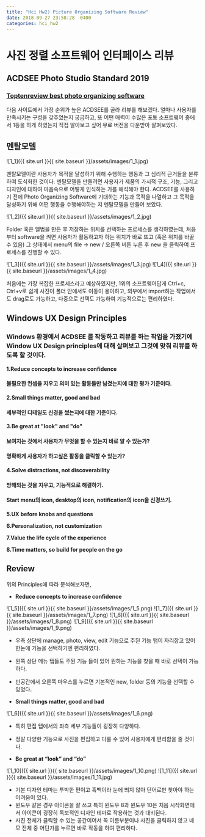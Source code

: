 ```yaml
---
title: "Hci Hw2) Picture Organizing Software Review"
date: 2018-09-27 23:58:28 -0400
categories: hci_hw2
---
```


사진 정렬 소프트웨어 인터페이스 리뷰
===

## ACDSEE Photo Studio Standard 2019
### [Toptenreview best photo organizing software](https://www.toptenreviews.com/software/multimedia/best-photo-organizing-software/ "toptenreviews")

다음 사이트에서 가장 순위가 높은 ACDSEE를 골라 리뷰를 해보겠다. 얼마나 사용자를 만족시키는 구성을 갖추었는지 궁금하고, 또 어떤 매력이 수많은 포토 소프트웨어 중에서 1등을 하게 하였는지 직접 알아보고 싶어 무료 버전을 다운받아 살펴보았다. 


## 멘탈모델

![1_1]({{ site.url }}{{ site.baseurl }}/assets/images/1_1.jpg)
 
멘탈모델이란 사용자가 목적을 달성하기 위해 수행하는 행동과 그 심리적 근거들을 분류하여 도식화한 것이다. 멘탈모델을 만들려면 사용자가 제품의 가시적 구조, 기능, 그리고 디자인에 대하여 마음속으로 어떻게 인식하는 가를 해석해야 한다. ACDSEE를 사용하기 전에 Photo Organizing Software에 기대하는 기능과 목적을 나열하고 그 목적을 달성하기 위해 어떤 행동을 수행해야하는 지 멘탈모델을 만들어 보았다.

![1_2]({{ site.url }}{{ site.baseurl }}/assets/images/1_2.jpg)

Folder 혹은 앨범을 만든 후 저장하는 위치를 선택하는 프로세스를 생각하였는데, 처음부터 software을 켜면 사용자가 활동하고자 하는 위치가 바로 뜨고 (혹은 위치를 바꿀 수 있음) 그 상태에서 menu의 file -> new / 오른쪽 버튼 누른 후 new 을 클릭하여 프로세스를 진행할 수 있다.

![1_3]({{ site.url }}{{ site.baseurl }}/assets/images/1_3.jpg)
![1_4]({{ site.url }}{{ site.baseurl }}/assets/images/1_4.jpg)

처음에는 가장 복잡한 프로세스라고 예상하였지만, 1위의 소프트웨어답게 Ctrl+c, Ctrl+v로 쉽게 사진이 폴더 안에서도 이동이 용이하고, 외부에서 import하는 작업에서도 drag로도 가능하고, 다중으로 선택도 가능하여 기능적으로는 편리하였다.

## Windows UX Design Principles
### Windows 환경에서 ACDSEE 를 작동하고 리뷰를 하는 작업을 가졌기에 Window UX Design principles에 대해 살펴보고 그것에 맞춰 리뷰를 하도록 할 것이다.
**1.Reduce concepts to increase confidence**
#### 불필요한 컨셉을 지우고 의미 있는 활동들만 남겼는지에 대한 평가 기준이다.

**2.Small things matter, good and bad**
#### 세부적인 디테일도 신경을 썼는지에 대한 기준이다. 

**3.Be great at "look" and "do"**
#### 보여지는 것에서 사용자가 무엇을 할 수 있는지 바로 알 수 있는가?
#### 명확하게 사용자가 하고싶은 활동을 클릭할 수 있는가?

**4.Solve distractions, not discoverability**
#### 방해되는 것을 지우고, 기능적으로 해결하기.
#### Start menu의 icon, desktop의 icon, notification의 icon을 신경쓰기.

**5.UX before knobs and questions**

**6.Personalization, not customization**

**7.Value the life cycle of the experience**

**8.Time matters, so build for people on the go**

## Review

위의 Principles에 따라 분석해보자면,

* **Reduce concepts to increase confidence**

![1_5]({{ site.url }}{{ site.baseurl }}/assets/images/1_5.png)
![1_7]({{ site.url }}{{ site.baseurl }}/assets/images/1_7.png)
![1_8]({{ site.url }}{{ site.baseurl }}/assets/images/1_8.png)
![1_9]({{ site.url }}{{ site.baseurl }}/assets/images/1_9.png)

  * 우측 상단에 manage, photo, view, edit 기능으로 주된 기능 탭이 자리잡고 있어 한눈에 기능을 선택하기엔 편리하였다.
  * 왼쪽 상단 메뉴 탭들도 주된 기능 들이 있어 원하는 기능을 찾을 때 바로 선택이 가능하다. 
  * 빈공간에서 오른쪽 마우스를 누르면 기본적인 new, folder 등의 기능을 선택할 수 있었다.

* **Small things matter, good and bad**

![1_6]({{ site.url }}{{ site.baseurl }}/assets/images/1_6.png)

  * 특히 편집 탭에서의 좌측 세부 기능들이 굉장히 다양하다. 
  * 정말 다양한 기능으로 사진을 편집하고 다룰 수 있어 사용자에게 편리함을 줄 것이다. 
  
* **Be great at “look” and “do”**

![1_10]({{ site.url }}{{ site.baseurl }}/assets/images/1_10.png)
![1_11]({{ site.url }}{{ site.baseurl }}/assets/images/1_11.jpg)

  * 기본 디자인 테마는 투박한 편이고 흑백이라 눈에 띄지 않아 단어로만 찾아야 하는 어려움이 있다. 
  * 윈도우 같은 경우 아이콘을 잘 쓰고 특히 윈도우 8과 윈도우 10은 처음 시작화면에서 아이콘이 굉장히 독보적인 디자인 테마로 작용하는 것과 대비된다. 
  * 사진 전체가 클릭할 수 있는 공간이어서 꼭 이름부분이나 사진을 클릭하지 않고 네모 전체 중 어딘가를 누르면 바로 작동을 하여 편리하다.


